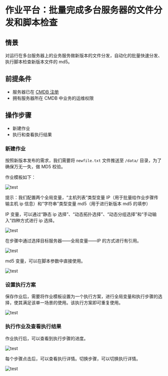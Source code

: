 # 作业平台：批量完成多台服务器的文件分发和脚本检查

## 情景

对运行在多台服务器上的业务服务做新版本的文件分发，自动化的批量快速分发、执行脚本检查新版本文件的 md5。

## 前提条件

- 服务器已在 [CMDB 注册](../CMDB/CMDB_management_hosts.md)
- 拥有服务器所在 CMDB 中业务的运维权限

## 操作步骤

- 新建作业
- 执行和查看执行结果

### 新建作业

按照新版本发布的需求，我们需要将 `newfile.txt` 文件推送至 `/data/` 目录，为了确保万无一失，做 MD5 校验。

作业模板如下：

![test](../assets/图1.jpg)

提示：我们配置两个全局变量，“主机列表”类型变量 IP（用于批量给作业步骤传输主机 ip 信息）和“字符串”类型变量 md5（用于进行新版本 md5 的填参）

IP 变量，可以通过“静态 ip 选择”、“动态拓扑选择”、“动态分组选择”和“手动输入”四种方式进行 ip 选择。

![test](../assets/图2.jpg)

在步骤中通过选择目标服务器——全局变量——IP 的方式进行有引用。

![test](../assets/图3.jpg)

md5 变量，可以在脚本参数中直接使用。

![test](../assets/图4.jpg)

### 设置执行方案

保存作业后，需要将作业模板设置为一个执行方案，进行全局变量和执行步骤的选择，使其满足该单一场景的使用。该执行方案即可重复使用。

![test](../assets/图5.jpg)

### 执行作业及查看执行结果

作业执行后，可以查看到执行步骤的进度。

![test](../assets/图6.jpg)

每个步骤点击后，可以查看执行详情。切换步骤，可以切换执行详情。

![test](../assets/图7.jpg)
